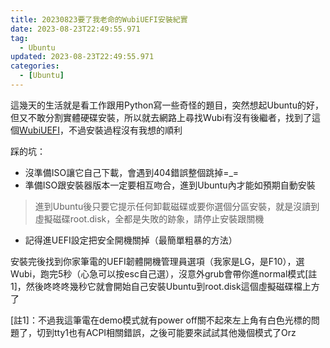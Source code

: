 ```yaml
---
title: 20230823要了我老命的WubiUEFI安裝紀實
date: 2023-08-23T22:49:55.971
tag:
  - Ubuntu
updated: 2023-08-23T22:49:55.971
categories:
  - [Ubuntu]
---
```

這幾天的生活就是看工作跟用Python寫一些奇怪的題目，突然想起Ubuntu的好，但又不敢分割實體硬碟安裝，所以就去網路上尋找Wubi有沒有後繼者，找到了這個[WubiUEFI](https://github.com/hakuna-m/wubiuefi)，不過安裝過程沒有我想的順利

踩的坑：
- 沒準備ISO讓它自己下載，會遇到404錯誤整個跳掉=_=
- 準備ISO跟安裝器版本一定要相互吻合，進到Ubuntu內才能如預期自動安裝
>進到Ubuntu後只要它提示任何卸載磁碟或要你選個分區安裝，就是沒讀到虛擬磁碟root.disk，全都是失敗的跡象，請停止安裝跟關機
- 記得進UEFI設定把安全開機關掉（最簡單粗暴的方法）

安裝完後找到你家筆電的UEFI韌體開機管理員選項（我家是LG，是F10），選Wubi，跑完5秒（心急可以按esc自己選），沒意外grub會帶你進normal模式[註1]，然後咚咚咚幾秒它就會開始自己安裝Ubuntu到root.disk這個虛擬磁碟檔上方了

[註1]：不過我這筆電在demo模式就有power off關不起來左上角有白色光標的問題了，切到tty1也有ACPI相關錯誤，之後可能要來試試其他幾個模式了Orz